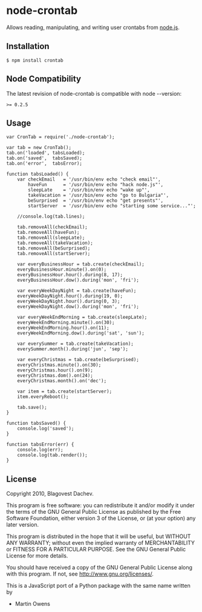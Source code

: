 
# node-crontab
      
Allows reading, manipulating, and writing user crontabs from [node.js](http://nodejs.org).

## Installation

    $ npm install crontab

## Node Compatibility
    
The latest revision of node-crontab is compatible with node --version:

    >= 0.2.5

## Usage
    var CronTab = require('./node-crontab');
    
    var tab = new CronTab();
    tab.on('loaded', tabsLoaded);
    tab.on('saved',  tabsSaved);
    tab.on('error',  tabsError);
    
    function tabsLoaded() {
        var checkEmail   = '/usr/bin/env echo "check email"',
            haveFun      = '/usr/bin/env echo "hack node.js"',
            sleepLate    = '/usr/bin/env echo "wake up"',
            takeVacation = '/usr/bin/env echo "go to Bulgaria"',
            beSurprised  = '/usr/bin/env echo "get presents"',
            startServer  = '/usr/bin/env echo "starting some service..."';
        
        //console.log(tab.lines);
        
        tab.removeAll(checkEmail);
        tab.removeAll(haveFun);
        tab.removeAll(sleepLate);
        tab.removeAll(takeVacation);
        tab.removeAll(beSurprised);
        tab.removeAll(startServer);
        
        var everyBusinessHour = tab.create(checkEmail);
        everyBusinessHour.minute().on(0);
        everyBusinessHour.hour().during(8, 17);
        everyBusinessHour.dow().during('mon', 'fri');
        
        var everyWeekDayNight = tab.create(haveFun);
        everyWeekDayNight.hour().during(19, 0);
        everyWeekDayNight.hour().during(0, 3);
        everyWeekDayNight.dow().during('mon', 'fri');
        
        var everyWeekEndMorning = tab.create(sleepLate);
        everyWeekEndMorning.minute().on(30);
        everyWeekEndMorning.hour().on(11);
        everyWeekEndMorning.dow().during('sat', 'sun');
        
        var everySummer = tab.create(takeVacation);
        everySummer.month().during('jun', 'sep');
        
        var everyChristmas = tab.create(beSurprised);
        everyChristmas.minute().on(30);
        everyChristmas.hour().on(9);
        everyChristmas.dom().on(24);
        everyChristmas.month().on('dec');
        
        var item = tab.create(startServer);
        item.everyReboot();
        
        tab.save();
    }
    
    function tabsSaved() {
        console.log('saved');
    }
    
    function tabsError(err) {
        console.log(err);
        console.log(tab.render());
    }


## License
Copyright 2010, Blagovest Dachev.

This program is free software: you can redistribute it and/or modify
it under the terms of the GNU General Public License as published by
the Free Software Foundation, either version 3 of the License, or
(at your option) any later version.

This program is distributed in the hope that it will be useful,
but WITHOUT ANY WARRANTY; without even the implied warranty of
MERCHANTABILITY or FITNESS FOR A PARTICULAR PURPOSE.  See the
GNU General Public License for more details.

You should have received a copy of the GNU General Public License
along with this program.  If not, see <http://www.gnu.org/licenses/>.

This is a JavaScript port of a Python package with the same name written by
- Martin Owens <doctormo at gmail com>
